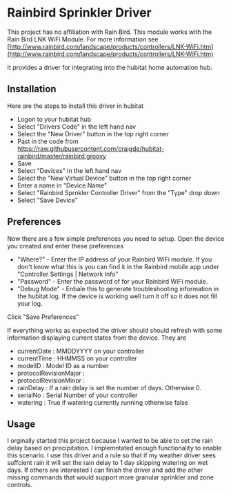 # Rainbird Sprinkler Driver

This project has no affiliation with Rain Bird. This module works with the Rain Bird LNK WiFi Module. For more information see [http://www.rainbird.com/landscape/products/controllers/LNK-WiFi.htm](http://www.rainbird.com/landscape/products/controllers/LNK-WiFi.htm)

It provides a driver for integrating into the hubitat home automation hub.

## Installation

Here are the steps to install this driver in hubitat

* Logon to your hubitat hub
* Select "Drivers Code" in the left hand nav
* Select the "New Driver" button in the top right corner
* Past in the code from https://raw.githubusercontent.com/craigde/hubitat-rainbird/master/rainbird.groovy
* Save
* Select "Devices" in the left hand nav
* Select the "New Virtual Device" button in the top right corner
* Enter a name in "Device Name"
* Select "Rainbird Sprnkler Controller Driver" from the "Type" drop down
* Select "Save Device"

## Preferences

Now there are a few simple preferences you need to setup. Open the device you created and enter these preferences

* "Where?" - Enter the IP address of your Rainbird WiFi module. If you don't know what this is you can find it in the Rainbird mobile app under "Controller Settings | Network Info"
* "Password" - Enter the password of for your Rainbird WiFi module.
* "Debug Mode" - Enbale this to generate troubleshooting information in the hubitat log. If the device is working well turn it off so it does not fill your log.

Click "Save Preferences"

If everything works as expected the driver should should refresh with some information displaying current states from the device. They are

* currentDate : MMDDYYYY on your controller
* currentTime : HHMMSS on your controller
* modelID : Model ID as a number
* protocolRevisionMajor :
* protocolRevisionMinor :
* rainDelay : If a rain delay is set the number of days. Otherwise 0.
* serialNo : Serial Number of your controller
* watering : True if watering currently running otherwise false

## Usage

I orginally started this project because I wanted to be able to set the rain delay based on precipitation. I implemntated enough functionality to enable this scenario. I use this driver and a rule so that if my weather driver sees suffcient rain it will set the rain delay to 1 day skipping watering on wet days.  If others are interested I can finish the driver and add the other missing commands that would support more granular sprinkler and zone controls.
